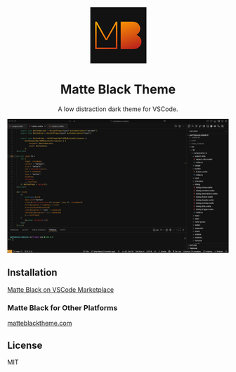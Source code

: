 <div align="center">
  <img src="assets/icon.png" alt="Matte Black Theme Icon" />
  <h1>Matte Black Theme</h1>
  <p>A low distraction dark theme for VSCode.</p>
</div>

![Matte Black Theme Preview](assets/screenshot-1.png)

## Installation

[Matte Black on VSCode Marketplace](https://marketplace.visualstudio.com/items?itemName=TahaYVR.matteblack)

### Matte Black for Other Platforms

[matteblacktheme.com](https://matteblacktheme.com)

## License

MIT
